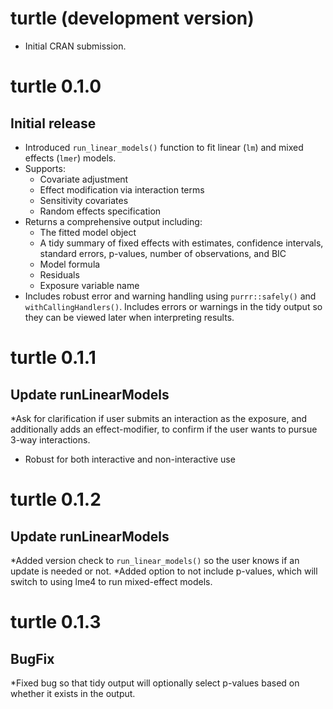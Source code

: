 # turtle (development version)

* Initial CRAN submission.

# turtle 0.1.0

## Initial release

* Introduced `run_linear_models()` function to fit linear (`lm`) and mixed effects (`lmer`) models.
* Supports:
  - Covariate adjustment
  - Effect modification via interaction terms
  - Sensitivity covariates
  - Random effects specification
* Returns a comprehensive output including:
  - The fitted model object
  - A tidy summary of fixed effects with estimates, confidence intervals, standard errors, p-values, number of observations, and BIC
  - Model formula
  - Residuals
  - Exposure variable name
* Includes robust error and warning handling using `purrr::safely()` and `withCallingHandlers()`. Includes errors or warnings in the tidy output so they can be viewed later when interpreting results.

# turtle 0.1.1

## Update runLinearModels

*Ask for clarification if user submits an interaction as the exposure, and additionally adds an effect-modifier, to confirm if the user wants to pursue 3-way interactions.
  - Robust for both interactive and non-interactive use

# turtle 0.1.2

## Update runLinearModels

*Added version check to `run_linear_models()` so the user knows if an update is needed or not.
*Added option to not include p-values, which will switch to using lme4 to run mixed-effect models.

# turtle 0.1.3

## BugFix

*Fixed bug so that tidy output will optionally select p-values based on whether it exists in the output.
